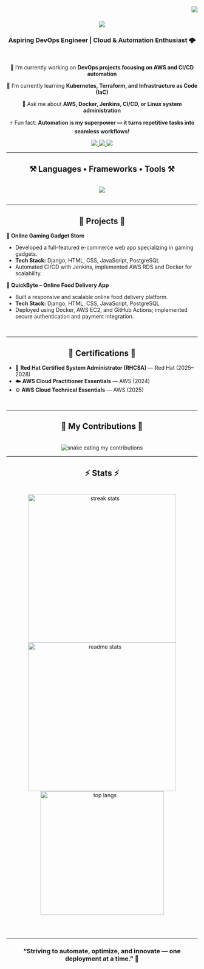 <img align="right" src="https://visitor-badge.laobi.icu/badge?page_id=nibinjohn29.nibinjohn29" />

<h1 align="center">
    <img src="https://readme-typing-svg.herokuapp.com/?font=Righteous&size=35&center=true&vCenter=true&width=600&height=70&duration=4000&lines=Hi+There!+👋;+I'm+Nibin+John!;" />
</h1>

<h3 align="center">Aspiring DevOps Engineer | Cloud & Automation Enthusiast 🌩️</h3>

<br/>

<div align="center">
 
 🔭 I’m currently working on **DevOps projects focusing on AWS and CI/CD automation**  
 
 🌱 I’m currently learning **Kubernetes, Terraform, and Infrastructure as Code (IaC)**  

 💬 Ask me about **AWS, Docker, Jenkins, CI/CD, or Linux system administration**  

 ⚡ Fun fact: **Automation is my superpower — it turns repetitive tasks into seamless workflows!**

</div>
 
<div align="center"> 
  <a href="mailto:nibinjohn29@gmail.com">
    <img src="https://img.shields.io/badge/Gmail-333333?style=for-the-badge&logo=gmail&logoColor=red" />
  </a>
  <a href="https://www.linkedin.com/in/nibin-john" target="_blank">
    <img src="https://img.shields.io/badge/LinkedIn-0077B5?style=for-the-badge&logo=linkedin&logoColor=white" />
  </a>
  <a href="https://github.com/nibinjohn29" target="_blank">
     <img src="https://img.shields.io/badge/GitHub-171515?style=for-the-badge&logo=github&logoColor=white" />
  </a>
</div>

<hr/>

<h2 align="center">⚒️ Languages • Frameworks • Tools ⚒️</h2>
<br/>
<div align="center">
    <img src="https://skillicons.dev/icons?i=python,bash,linux,aws,azure,django,docker,ansible,jenkins,postgresql,mysql,git,github,html,css,js,react,vscode,nginx" />
</div>

<br/>
<hr/>

<h2 align="center">🚀 Projects 🚀</h2>

**🛒 Online Gaming Gadget Store**  
- Developed a full-featured e-commerce web app specializing in gaming gadgets.  
- **Tech Stack:** Django, HTML, CSS, JavaScript, PostgreSQL  
- Automated CI/CD with Jenkins, implemented AWS RDS and Docker for scalability.

**🍔 QuickByte – Online Food Delivery App**  
- Built a responsive and scalable online food delivery platform.  
- **Tech Stack:** Django, HTML, CSS, JavaScript, PostgreSQL  
- Deployed using Docker, AWS EC2, and GitHub Actions; implemented secure authentication and payment integration.

<br/>
<hr/>

<h2 align="center">📜 Certifications 📜</h2>

- 🧠 **Red Hat Certified System Administrator (RHCSA)** — Red Hat (2025–2028)  
- ☁️ **AWS Cloud Practitioner Essentials** — AWS (2024)  
- ⚙️ **AWS Cloud Technical Essentials** — AWS (2025)  

<br/>
<hr/>

<h2 align="center">🐍 My Contributions 🐍</h2>
<br>
<div align="center">
  <img alt="snake eating my contributions" src="https://raw.githubusercontent.com/nibinjohn29/nibinjohn29/output/github-contribution-grid-snake.svg" />
</div>

<hr/>

<h2 align="center">⚡ Stats ⚡</h2>
<br>
<div align="center">
  <img width=390 src="https://github-readme-streak-stats-salesp07.vercel.app/?user=nibinjohn29&count_private=true&theme=react&border_radius=10" alt="streak stats"/>
  <img width=390 src="https://github-readme-stats-salesp07.vercel.app/api?username=nibinjohn29&count_private=true&show_icons=true&theme=react&rank_icon=github&border_radius=10" alt="readme stats" />
  <br/>
  <img width=325 align="center" src="https://github-readme-stats-salesp07.vercel.app/api/top-langs/?username=nibinjohn29&hide=HTML&langs_count=8&layout=compact&theme=react&border_radius=10&size_weight=0.5&count_weight=0.5" alt="top langs" />
</div>

<br/><br/>

<hr/>

<h3 align="center">“Striving to automate, optimize, and innovate — one deployment at a time.” 🚀</h3>

